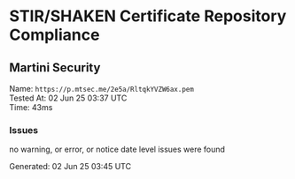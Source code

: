 # STIR/SHAKEN Certificate Repository Compliance

## Martini Security

Name: `https://p.mtsec.me/2e5a/RltqkYVZW6ax.pem`\
Tested At: 02 Jun 25 03:37 UTC\
Time: 43ms

### Issues

no warning, or error, or notice date level issues were found

Generated: 02 Jun 25 03:45 UTC